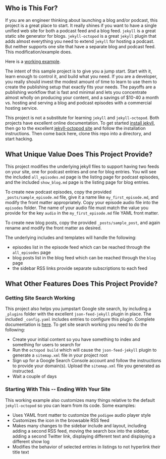 ## Who is This For?

If you are an engineer thinking about launching a blog and/or podcast, this project is a great place to start. It really shines if you want to have a single unified web site for both a podcast feed and a blog feed. `jekyll` is a great static site generator for blogs. `jekyll-octopod` is a great `jekyll` plugin that adds almost everything you need to extend `jekyll` for hosting a podcast. But neither supports one site that have a separate blog and podcast feed. This modification/example does.

Here is a [working example](http://www.usingreflection.com).

The intent of this sample project is to give you a jump start.  Start with it, learn enough to control it, and build what you need. If you are a developer, you really should invest the modest amount of time to learn to use them to create the publishing setup that exactly fits your needs. The payoffs are a publishing workflow that is fast and minimal and lets you concentrate almost wholly on producing your content, and a savings of $10-40 a month vs. hosting and serving a blog and podcast episodes with a commercial hosting service.

This project is not a substitute for learning `jekyll` and `jekyll-octopod`. Both projects have excellent online documentation. To get started [install jekyll](https://jekyllrb.com/docs/installation/), then go to the excellent [jekyll-octopod site](https://jekyll-octopod.github.io/) and follow the installation instructions. Then come back here, clone this repo into a directory, and start hacking.

## What Unique Value Does This Project Provide?

This project modifies the underlying jekyll files to support having two feeds on your site, one for podcast entries and one for blog entries. You will see the included `all_episodes.md` page is the listing page for podcast episodes, and the included `show_blog.md` page is the listing page for blog entries.

To create new podcast episodes, copy the provided `_posts/sample_episode.md` file, give it a name like `my_first_episode.md`, and modify the front matter appropriately. Copy your episode audio file into the `episodes` folder. The name of your audio file must match the value you provide for the key `audio` in the `my_first_episode.md` file YAML front matter.

To create new blog posts, copy the provided `_posts/sample_post`, and again rename and modify the front matter as desired.

The underlying includes and templates will handle the following:

* episodes list in the episode feed which can be reached through the `all_episodes` page
* blog posts list in the blog feed which can be reached through the `blog` page
* the sidebar RSS links provide separate subscriptions to each feed

## What Other Features Does This Project Provide?

### Getting Site Search Working

This project also helps you jumpstart Google site search, by including a `_plugins` folder with the excellent `json-feed-jekyll` plugin in place. The included `_config.yaml` includes entries to configure this plugin. Complete documentation is [here](https://github.com/kaishin/json-feed-jekyll). To get site search working you need to do the following:

* Create your initial content so you have something to index and something for users to search for
* Run the `octopod build` which will cause the `json-feed-jekyll` plugin to generate a `sitemap.xml` file in your project root
* Sign up for a Google Search Console account and follow the instructions to provide your domain(s). Upload the `sitemap.xml` file you generated as instructed.
* Wait a couple of days

### Starting With This -- Ending With Your Site

This working example also customizes many things relative to the default `jekyll-octopod` so you can learn from its code. Some examples:

* Uses YAML front matter to customize the `podigee` audio player style
* Customizes the icon in the browsable RSS feed
* Makes many changes to the sidebar include and layout, including adding a second RSS feed, moving the search box into the sidebar, adding a second Twitter link, displaying different text and displaying a different show log
* Modifies the behavior of selected entries in listings to not hyperlink their title text
